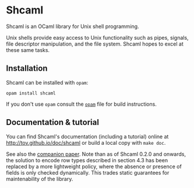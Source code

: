# Shcaml

Shcaml is an OCaml library for Unix shell programming.

Unix shells provide easy access to Unix functionality such as pipes, signals,
file descriptor manipulation, and the file system. Shcaml hopes to excel at
these same tasks.

## Installation

Shcaml can be installed with `opam`:

    opam install shcaml

If you don't use `opam` consult the [`opam`](opam) file for build
instructions.

## Documentation & tutorial

You can find Shcaml's documentation (including a tutorial) online at
http://tov.github.io/doc/shcaml or build a local copy with `make
doc`.

See also the [companion
paper](http://users.eecs.northwestern.edu/%7Ejesse/pubs/caml-shcaml/). Note than
as of Shcaml 0.2.0 and onwards, the solution to encode row types described in
section 4.3 has been replaced by a more lightweight policy, where the absence or
presence of fields is only checked dynamically. This trades static guarantees
for maintenability of the library.